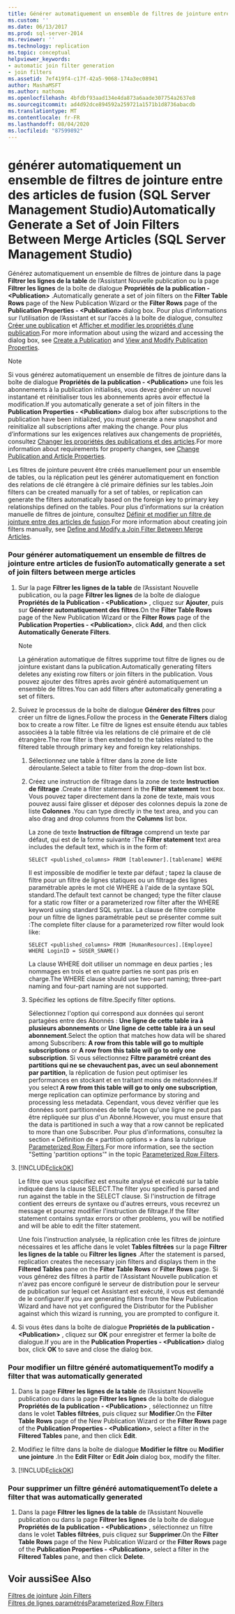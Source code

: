 ```yaml
---
title: Générer automatiquement un ensemble de filtres de jointure entre des Articles de fusion (SQL Server Management Studio) | Microsoft Docs
ms.custom: ''
ms.date: 06/13/2017
ms.prod: sql-server-2014
ms.reviewer: ''
ms.technology: replication
ms.topic: conceptual
helpviewer_keywords:
- automatic join filter generation
- join filters
ms.assetid: 7ef419f4-c17f-42a5-9068-174a3ec08941
author: MashaMSFT
ms.author: mathoma
ms.openlocfilehash: 4bfdbf93aad134e4da873a6aade307754a2637e8
ms.sourcegitcommit: ad4d92dce894592a259721a1571b1d8736abacdb
ms.translationtype: MT
ms.contentlocale: fr-FR
ms.lasthandoff: 08/04/2020
ms.locfileid: "87599892"
---
```

# <a name="automatically-generate-a-set-of-join-filters-between-merge-articles-sql-server-management-studio"></a><span data-ttu-id="9cd66-102">générer automatiquement un ensemble de filtres de jointure entre des articles de fusion (SQL Server Management Studio)</span><span class="sxs-lookup"><span data-stu-id="9cd66-102">Automatically Generate a Set of Join Filters Between Merge Articles (SQL Server Management Studio)</span></span>
  <span data-ttu-id="9cd66-103">Générez automatiquement un ensemble de filtres de jointure dans la page **Filtrer les lignes de la table** de l’Assistant Nouvelle publication ou la page **Filtrer les lignes** de la boîte de dialogue **Propriétés de la publication - \<Publication>** .</span><span class="sxs-lookup"><span data-stu-id="9cd66-103">Automatically generate a set of join filters on the **Filter Table Rows** page of the New Publication Wizard or the **Filter Rows** page of the **Publication Properties - \<Publication>** dialog box.</span></span> <span data-ttu-id="9cd66-104">Pour plus d’informations sur l’utilisation de l’Assistant et sur l’accès à la boîte de dialogue, consultez [Créer une publication](create-a-publication.md) et [Afficher et modifier les propriétés d’une publication](view-and-modify-publication-properties.md).</span><span class="sxs-lookup"><span data-stu-id="9cd66-104">For more information about using the wizard and accessing the dialog box, see [Create a Publication](create-a-publication.md) and [View and Modify Publication Properties](view-and-modify-publication-properties.md).</span></span>  
  
> [!NOTE]  
>  <span data-ttu-id="9cd66-105">Si vous générez automatiquement un ensemble de filtres de jointure dans la boîte de dialogue **Propriétés de la publication - \<Publication>** une fois les abonnements à la publication initialisés, vous devez générer un nouvel instantané et réinitialiser tous les abonnements après avoir effectué la modification.</span><span class="sxs-lookup"><span data-stu-id="9cd66-105">If you automatically generate a set of join filters in the **Publication Properties - \<Publication>** dialog box after subscriptions to the publication have been initialized, you must generate a new snapshot and reinitialize all subscriptions after making the change.</span></span> <span data-ttu-id="9cd66-106">Pour plus d’informations sur les exigences relatives aux changements de propriétés, consultez [Changer les propriétés des publications et des articles](change-publication-and-article-properties.md).</span><span class="sxs-lookup"><span data-stu-id="9cd66-106">For more information about requirements for property changes, see [Change Publication and Article Properties](change-publication-and-article-properties.md).</span></span>  
  
 <span data-ttu-id="9cd66-107">Les filtres de jointure peuvent être créés manuellement pour un ensemble de tables, ou la réplication peut les générer automatiquement en fonction des relations de clé étrangère à clé primaire définies sur les tables.</span><span class="sxs-lookup"><span data-stu-id="9cd66-107">Join filters can be created manually for a set of tables, or replication can generate the filters automatically based on the foreign key to primary key relationships defined on the tables.</span></span> <span data-ttu-id="9cd66-108">Pour plus d’informations sur la création manuelle de filtres de jointure, consultez [Définir et modifier un filtre de jointure entre des articles de fusion](define-and-modify-a-join-filter-between-merge-articles.md).</span><span class="sxs-lookup"><span data-stu-id="9cd66-108">For more information about creating join filters manually, see [Define and Modify a Join Filter Between Merge Articles](define-and-modify-a-join-filter-between-merge-articles.md).</span></span>  
  
### <a name="to-automatically-generate-a-set-of-join-filters-between-merge-articles"></a><span data-ttu-id="9cd66-109">Pour générer automatiquement un ensemble de filtres de jointure entre articles de fusion</span><span class="sxs-lookup"><span data-stu-id="9cd66-109">To automatically generate a set of join filters between merge articles</span></span>  
  
1.  <span data-ttu-id="9cd66-110">Sur la page **Filtrer les lignes de la table** de l’Assistant Nouvelle publication, ou la page **Filtrer les lignes** de la boîte de dialogue **Propriétés de la Publication - \<Publication>** , cliquez sur **Ajouter**, puis sur **Générer automatiquement des filtres**.</span><span class="sxs-lookup"><span data-stu-id="9cd66-110">On the **Filter Table Rows** page of the New Publication Wizard or the **Filter Rows** page of the **Publication Properties - \<Publication>**, click **Add**, and then click **Automatically Generate Filters**.</span></span>  
  
    > [!NOTE]  
    >  <span data-ttu-id="9cd66-111">La génération automatique de filtres supprime tout filtre de lignes ou de jointure existant dans la publication.</span><span class="sxs-lookup"><span data-stu-id="9cd66-111">Automatically generating filters deletes any existing row filters or join filters in the publication.</span></span> <span data-ttu-id="9cd66-112">Vous pouvez ajouter des filtres après avoir généré automatiquement un ensemble de filtres.</span><span class="sxs-lookup"><span data-stu-id="9cd66-112">You can add filters after automatically generating a set of filters.</span></span>  
  
2.  <span data-ttu-id="9cd66-113">Suivez le processus de la boîte de dialogue **Générer des filtres** pour créer un filtre de lignes.</span><span class="sxs-lookup"><span data-stu-id="9cd66-113">Follow the process in the **Generate Filters** dialog box to create a row filter.</span></span> <span data-ttu-id="9cd66-114">Le filtre de lignes est ensuite étendu aux tables associées à la table filtrée via les relations de clé primaire et de clé étrangère.</span><span class="sxs-lookup"><span data-stu-id="9cd66-114">The row filter is then extended to the tables related to the filtered table through primary key and foreign key relationships.</span></span>  
  
    1.  <span data-ttu-id="9cd66-115">Sélectionnez une table à filtrer dans la zone de liste déroulante.</span><span class="sxs-lookup"><span data-stu-id="9cd66-115">Select a table to filter from the drop-down list box.</span></span>  
  
    2.  <span data-ttu-id="9cd66-116">Créez une instruction de filtrage dans la zone de texte **Instruction de filtrage** .</span><span class="sxs-lookup"><span data-stu-id="9cd66-116">Create a filter statement in the **Filter statement** text box.</span></span> <span data-ttu-id="9cd66-117">Vous pouvez taper directement dans la zone de texte, mais vous pouvez aussi faire glisser et déposer des colonnes depuis la zone de liste **Colonnes** .</span><span class="sxs-lookup"><span data-stu-id="9cd66-117">You can type directly in the text area, and you can also drag and drop columns from the **Columns** list box.</span></span>  
  
         <span data-ttu-id="9cd66-118">La zone de texte **Instruction de filtrage** comprend un texte par défaut, qui est de la forme suivante :</span><span class="sxs-lookup"><span data-stu-id="9cd66-118">The **Filter statement** text area includes the default text, which is in the form of:</span></span>  
  
        ```  
        SELECT <published_columns> FROM [tableowner].[tablename] WHERE  
        ```  
  
         <span data-ttu-id="9cd66-119">Il est impossible de modifier le texte par défaut ; tapez la clause de filtre pour un filtre de lignes statiques ou un filtrage des lignes paramétrable après le mot clé WHERE à l'aide de la syntaxe SQL standard.</span><span class="sxs-lookup"><span data-stu-id="9cd66-119">The default text cannot be changed; type the filter clause for a static row filter or a parameterized row filter after the WHERE keyword using standard SQL syntax.</span></span> <span data-ttu-id="9cd66-120">La clause de filtre complète pour un filtre de lignes paramétrable peut se présenter comme suit :</span><span class="sxs-lookup"><span data-stu-id="9cd66-120">The complete filter clause for a parameterized row filter would look like:</span></span>  
  
        ```  
        SELECT <published_columns> FROM [HumanResources].[Employee] WHERE LoginID = SUSER_SNAME()  
        ```  
  
         <span data-ttu-id="9cd66-121">La clause WHERE doit utiliser un nommage en deux parties ; les nommages en trois et en quatre parties ne sont pas pris en charge.</span><span class="sxs-lookup"><span data-stu-id="9cd66-121">The WHERE clause should use two-part naming; three-part naming and four-part naming are not supported.</span></span>  
  
    3.  <span data-ttu-id="9cd66-122">Spécifiez les options de filtre.</span><span class="sxs-lookup"><span data-stu-id="9cd66-122">Specify filter options.</span></span>  
  
         <span data-ttu-id="9cd66-123">Sélectionnez l'option qui correspond aux données qui seront partagées entre des Abonnés : **Une ligne de cette table ira à plusieurs abonnements** or **Une ligne de cette table ira à un seul abonnement**.</span><span class="sxs-lookup"><span data-stu-id="9cd66-123">Select the option that matches how data will be shared among Subscribers: **A row from this table will go to multiple subscriptions** or **A row from this table will go to only one subscription**.</span></span> <span data-ttu-id="9cd66-124">Si vous sélectionnez **Filtre paramétré créant des partitions qui ne se chevauchent pas, avec un seul abonnement par partition**, la réplication de fusion peut optimiser les performances en stockant et en traitant moins de métadonnées.</span><span class="sxs-lookup"><span data-stu-id="9cd66-124">If you select **A row from this table will go to only one subscription**, merge replication can optimize performance by storing and processing less metadata.</span></span> <span data-ttu-id="9cd66-125">Cependant, vous devez vérifier que les données sont partitionnées de telle façon qu'une ligne ne peut pas être répliquée sur plus d'un Abonné.</span><span class="sxs-lookup"><span data-stu-id="9cd66-125">However, you must ensure that the data is partitioned in such a way that a row cannot be replicated to more than one Subscriber.</span></span> <span data-ttu-id="9cd66-126">Pour plus d'informations, consultez la section « Définition de « partition options » » dans la rubrique [Parameterized Row Filters](../merge/parameterized-filters-parameterized-row-filters.md).</span><span class="sxs-lookup"><span data-stu-id="9cd66-126">For more information, see the section "Setting 'partition options'" in the topic [Parameterized Row Filters](../merge/parameterized-filters-parameterized-row-filters.md).</span></span>  
  
3.  [!INCLUDE[clickOK](../../../includes/clickok-md.md)]  
  
     <span data-ttu-id="9cd66-127">Le filtre que vous spécifiez est ensuite analysé et exécuté sur la table indiquée dans la clause SELECT.</span><span class="sxs-lookup"><span data-stu-id="9cd66-127">The filter you specified is parsed and run against the table in the SELECT clause.</span></span> <span data-ttu-id="9cd66-128">Si l'instruction de filtrage contient des erreurs de syntaxe ou d'autres erreurs, vous recevrez un message et pourrez modifier l'instruction de filtrage.</span><span class="sxs-lookup"><span data-stu-id="9cd66-128">If the filter statement contains syntax errors or other problems, you will be notified and will be able to edit the filter statement.</span></span>  
  
     <span data-ttu-id="9cd66-129">Une fois l'instruction analysée, la réplication crée les filtres de jointure nécessaires et les affiche dans le volet **Tables filtrées** sur la page **Filtrer les lignes de la table** ou **Filtrer les lignes** .</span><span class="sxs-lookup"><span data-stu-id="9cd66-129">After the statement is parsed, replication creates the necessary join filters and displays them in the **Filtered Tables** pane on the **Filter Table Rows** or **Filter Rows** page.</span></span> <span data-ttu-id="9cd66-130">Si vous générez des filtres à partir de l'Assistant Nouvelle publication et n'avez pas encore configuré le serveur de distribution pour le serveur de publication sur lequel cet Assistant est exécuté, il vous est demandé de le configurer.</span><span class="sxs-lookup"><span data-stu-id="9cd66-130">If you are generating filters from the New Publication Wizard and have not yet configured the Distributor for the Publisher against which this wizard is running, you are prompted to configure it.</span></span>  
  
4.  <span data-ttu-id="9cd66-131">Si vous êtes dans la boîte de dialogue **Propriétés de la publication - \<Publication>** , cliquez sur **OK** pour enregistrer et fermer la boîte de dialogue.</span><span class="sxs-lookup"><span data-stu-id="9cd66-131">If you are in the **Publication Properties - \<Publication>** dialog box, click **OK** to save and close the dialog box.</span></span>  
  
### <a name="to-modify-a-filter-that-was-automatically-generated"></a><span data-ttu-id="9cd66-132">Pour modifier un filtre généré automatiquement</span><span class="sxs-lookup"><span data-stu-id="9cd66-132">To modify a filter that was automatically generated</span></span>  
  
1.  <span data-ttu-id="9cd66-133">Dans la page **Filtrer les lignes de la table** de l’Assistant Nouvelle publication ou dans la page **Filtrer les lignes** de la boîte de dialogue **Propriétés de la publication - \<Publication>** , sélectionnez un filtre dans le volet **Tables filtrées**, puis cliquez sur **Modifier**.</span><span class="sxs-lookup"><span data-stu-id="9cd66-133">On the **Filter Table Rows** page of the New Publication Wizard or the **Filter Rows** page of the **Publication Properties - \<Publication>**, select a filter in the **Filtered Tables** pane, and then click **Edit**.</span></span>  
  
2.  <span data-ttu-id="9cd66-134">Modifiez le filtre dans la boîte de dialogue **Modifier le filtre** ou **Modifier une jointure** .</span><span class="sxs-lookup"><span data-stu-id="9cd66-134">In the **Edit Filter** or **Edit Join** dialog box, modify the filter.</span></span>  
  
3.  [!INCLUDE[clickOK](../../../includes/clickok-md.md)]  
  
### <a name="to-delete-a-filter-that-was-automatically-generated"></a><span data-ttu-id="9cd66-135">Pour supprimer un filtre généré automatiquement</span><span class="sxs-lookup"><span data-stu-id="9cd66-135">To delete a filter that was automatically generated</span></span>  
  
1.  <span data-ttu-id="9cd66-136">Dans la page **Filtrer les lignes de la table** de l’Assistant Nouvelle publication ou dans la page **Filtrer les lignes** de la boîte de dialogue **Propriétés de la publication - \<Publication>** , sélectionnez un filtre dans le volet **Tables filtrées**, puis cliquez sur **Supprimer**.</span><span class="sxs-lookup"><span data-stu-id="9cd66-136">On the **Filter Table Rows** page of the New Publication Wizard or the **Filter Rows** page of the **Publication Properties - \<Publication>**, select a filter in the **Filtered Tables** pane, and then click **Delete**.</span></span>  
  
## <a name="see-also"></a><span data-ttu-id="9cd66-137">Voir aussi</span><span class="sxs-lookup"><span data-stu-id="9cd66-137">See Also</span></span>  
 <span data-ttu-id="9cd66-138">[Filtres de jointure](../merge/join-filters.md) </span><span class="sxs-lookup"><span data-stu-id="9cd66-138">[Join Filters](../merge/join-filters.md) </span></span>  
 [<span data-ttu-id="9cd66-139">Filtres de lignes paramétrés</span><span class="sxs-lookup"><span data-stu-id="9cd66-139">Parameterized Row Filters</span></span>](../merge/parameterized-filters-parameterized-row-filters.md)  
  
  
